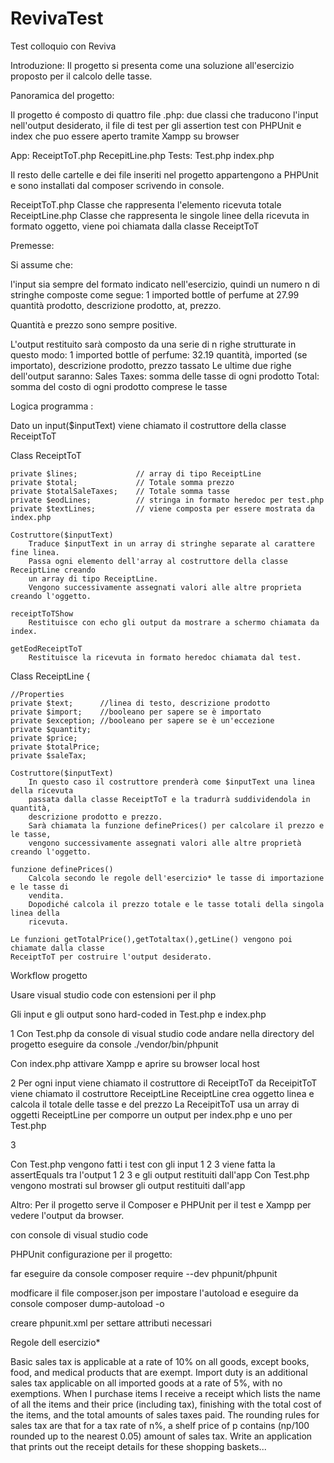 # RevivaTest
Test colloquio con Reviva


Introduzione:
Il progetto si presenta come una soluzione all'esercizio
proposto per il calcolo delle tasse.

Panoramica del progetto:

Il progetto é composto di quattro file .php: due classi che traducono l'input 
nell'output desiderato, il file di test per gli assertion test con PHPUnit e
index che puo essere aperto tramite Xampp su browser

App:
    ReceiptToT.php
    RecepitLine.php
Tests:
    Test.php
index.php

Il resto delle cartelle e dei file inseriti nel progetto appartengono a PHPUnit 
e sono installati dal composer scrivendo in console.

ReceiptToT.php 
    Classe che rappresenta l'elemento ricevuta totale
ReceiptLine.php
    Classe che rappresenta le singole linee della ricevuta in formato oggetto, viene poi 
    chiamata dalla classe ReceiptToT


Premesse:

Si assume che: 

l'input sia sempre del formato indicato nell'esercizio, quindi un numero n di stringhe
composte come segue:
1 imported bottle of perfume at 27.99
quantità prodotto, descrizione prodotto, at, prezzo.

Quantità e prezzo sono sempre positive.

L'output restituito sarà composto da una serie di n righe strutturate in questo modo:
1 imported bottle of perfume: 32.19
quantità, imported (se importato), descrizione prodotto, prezzo tassato
Le ultime due righe dell'output saranno:
Sales Taxes: somma delle tasse di ogni prodotto
Total: somma del costo di ogni prodotto comprese le tasse

Logica programma :

Dato un input($inputText) viene chiamato il costruttore della classe ReceiptToT  

Class ReceiptToT

    private $lines;             // array di tipo ReceiptLine 
    private $total;             // Totale somma prezzo
    private $totalSaleTaxes;    // Totale somma tasse
    private $eodLines;          // stringa in formato heredoc per test.php 
    private $textLines;         // viene composta per essere mostrata da index.php

    Costruttore($inputText) 
        Traduce $inputText in un array di stringhe separate al carattere fine linea.
        Passa ogni elemento dell'array al costruttore della classe ReceiptLine creando
        un array di tipo ReceiptLine.
        Vengono successivamente assegnati valori alle altre proprieta creando l'oggetto.

    receiptToTShow 
        Restituisce con echo gli output da mostrare a schermo chiamata da index.
   
    getEodReceiptToT
        Restituisce la ricevuta in formato heredoc chiamata dal test.


Class ReceiptLine {
    
    //Properties
    private $text;      //linea di testo, descrizione prodotto
    private $import;    //booleano per sapere se è importato
    private $exception; //booleano per sapere se è un'eccezione
    private $quantity;
    private $price;
    private $totalPrice;
    private $saleTax;

    Costruttore($inputText) 
        In questo caso il costruttore prenderà come $inputText una linea della ricevuta
        passata dalla classe ReceiptToT e la tradurrà suddividendola in quantità,
        descrizione prodotto e prezzo.
        Sarà chiamata la funzione definePrices() per calcolare il prezzo e le tasse,
        vengono successivamente assegnati valori alle altre proprietà creando l'oggetto.

    funzione definePrices()
        Calcola secondo le regole dell'esercizio* le tasse di importazione e le tasse di 
        vendita.
        Dopodiché calcola il prezzo totale e le tasse totali della singola linea della
        ricevuta.
    
    Le funzioni getTotalPrice(),getTotaltax(),getLine() vengono poi chiamate dalla classe 
    ReceiptToT per costruire l'output desiderato.



Workflow progetto

Usare visual studio code con estensioni per il php

Gli input e gli output sono hard-coded in Test.php e index.php

1
Con Test.php
    da console di visual studio code andare nella directory del progetto
    eseguire da console ./vendor/bin/phpunit

Con index.php
    attivare Xampp e aprire su browser local host

2
    Per ogni input viene chiamato il costruttore di ReceiptToT
    da ReceipitToT viene chiamato il costruttore ReceiptLine
    ReceiptLine crea oggetto linea e calcola il totale delle tasse e del prezzo
    La ReceipitToT usa un array di oggetti ReceiptLine per comporre un output per index.php
    e uno per Test.php

3

Con Test.php
    vengono fatti i test con gli input 1 2 3
    viene fatta la assertEquals tra l'output 1 2 3 e gli output restituiti dall'app
Con Test.php
    vengono mostrati sul browser gli output restituiti dall'app


Altro:
Per il progetto serve il Composer e PHPUnit per il test e Xampp per vedere l'output
 da browser.   

con console di visual studio code

PHPUnit configurazione per il progetto:

far eseguire da console
composer require --dev  phpunit/phpunit

modficare il file composer.json per impostare l'autoload e eseguire da console
composer dump-autoload -o

creare phpunit.xml per settare attributi necessari



Regole dell esercizio*

Basic sales tax is applicable at a rate of 10% on all goods, except books, food, and
medical products that are exempt. Import duty is an additional sales tax applicable on all
imported goods at a rate of 5%, with no exemptions.
When I purchase items I receive a receipt which lists the name of all the items and their price
(including tax), finishing with the total cost of the items, and the total amounts of sales taxes
paid. The rounding rules for sales tax are that for a tax rate of n%, a shelf price of p contains
(np/100 rounded up to the nearest 0.05) amount of sales tax.
Write an application that prints out the receipt details for these shopping baskets...
